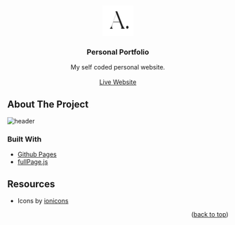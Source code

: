<div id="top"></div>
<!-- PROJECT LOGO -->
<br />
<div align="center">
  <a href="https://github.com/othneildrew/Best-README-Template">
    <img src="assets/static/favicon.png" alt="Logo" width="70" height="70">
  </a>

  <h3 align="center">Personal Portfolio</h3>

  <p align="center">
    My self coded personal website.
    <br />
    <br />
    <a href="https://julianapraxedes.com/">Live Website</a>
  </p>
</div>


<!-- ABOUT THE PROJECT -->
## About The Project

![header](assets/videos/header.gif)


### Built With

* [Github Pages](https://pages.github.com/)
* [fullPage.js](https://alvarotrigo.com/fullPage/)

<!-- Resources -->
## Resources

* Icons by [ionicons](https://ionic.io/ionicons)

<p align="right">(<a href="#top">back to top</a>)</p>

